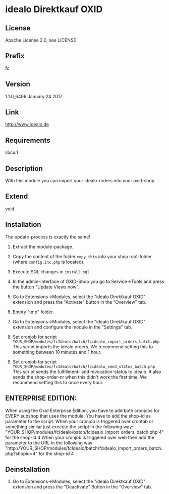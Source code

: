 # idealo Direktkauf OXID

## License
Apache License 2.0, see LICENSE

## Prefix
fc

## Version
1.1.0_6496
January 24 2017

## Link
http://www.idealo.de

## Requirements
libcurl

## Description
With this module you can import your idealo-orders into your oxid-shop.

## Extend
void

## Installation
The update-process is exactly the same!

1. Extract the module-package.
2. Copy the content of the folder `copy_this` into your shop root-folder (where `config.inc.php` is located).
3. Execute SQL changes in `install.sql`.
4. In the admin-interface of OXID-Shop you go to Service->Tools and press the button "Update Views now".
5. Go to Extensions->Modules, select the "idealo Direktkauf OXID" extension and press the "Activate" button in the "Overview" tab.
6. Empty "tmp" folder.
7. Go to Extensions->Modules, select the "idealo Direktkauf OXID" extension and configure the module in the "Settings" tab.
8. Set cronjob for script `YOUR_SHOP/modules/fcIdealo/batch/fcidealo_import_orders_batch.php`
   This script imports the idealo orders.
   We recommend setting this to something between 10 minutes and 1 hour.
   
9. Set cronjob for script `YOUR_SHOP/modules/fcIdealo/batch/fcidealo_send_status_batch.php`
   This script sends the fulfillment- and revocation-status to idealo. It also sends the shop-order-nr when this didn't work the first time.
   We recommend setting this to once every hour.

## ENTERPRISE EDITION:
When using the Oxid Enterprise Edition, you have to add both cronjobs for EVERY subshop that uses the module.
You have to add the shop-id as parameter to the script.
When your cronjob is triggered over crontab or something similar just execute the script in the following way:
"YOUR_SHOP/modules/fcIdealo/batch/fcidealo_import_orders_batch.php 4" for the shop-id 4
When your cronjob is triggered over web then add the parameter to the URL in the following way:
"http://YOUR_SHOP/modules/fcIdealo/batch/fcidealo_import_orders_batch.php?shopid=4" for the shop-id 4

## Deinstallation

1. Go to Extensions->Modules, select the "idealo Direktkauf OXID" extension and press the "Deactivate" Button in the "Overview" tab.
